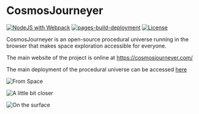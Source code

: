 # CosmosJourneyer

[![NodeJS with Webpack](https://github.com/BarthPaleologue/planetEngine/actions/workflows/webpack.yml/badge.svg)](https://github.com/BarthPaleologue/planetEngine/actions/workflows/webpack.yml)
[![pages-build-deployment](https://github.com/BarthPaleologue/planetEngine/actions/workflows/pages/pages-build-deployment/badge.svg)](https://github.com/BarthPaleologue/planetEngine/actions/workflows/pages/pages-build-deployment)
[![License](https://img.shields.io/github/license/BarthPaleologue/planetEngine)](./LICENSE.md)

CosmosJourneyer is an open-source procedural universe running in the browser that makes space exploration accessible for everyone.

The main website of the project is online at https://cosmosjourneyer.com/

The main deployment of the procedural universe can be accessed [here](https://barthpaleologue.github.io/CosmosJourneyer/dist/)

![From Space](./coverImages/space.png)

![A little bit closer](./coverImages/moon.png)

![On the surface](./coverImages/ground.png)
